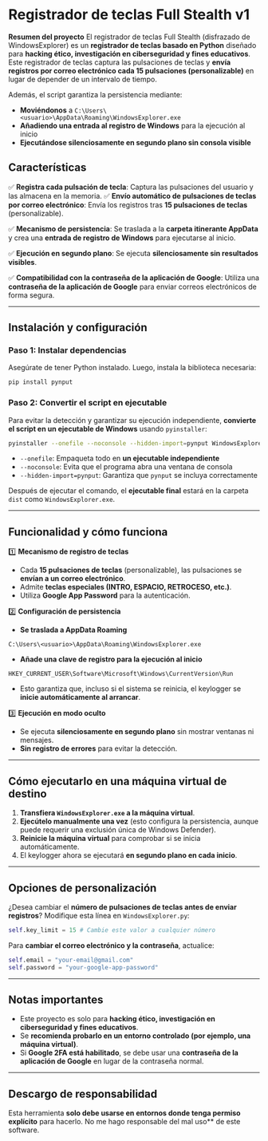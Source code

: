 # **Registrador de teclas Full Stealth v1**

**Resumen del proyecto**
El registrador de teclas Full Stealth (disfrazado de WindowsExplorer) es un **registrador de teclas basado en Python** diseñado para **hacking ético, investigación en ciberseguridad y fines educativos**. Este registrador de teclas captura las pulsaciones de teclas y **envía registros por correo electrónico cada 15 pulsaciones (personalizable)** en lugar de depender de un intervalo de tiempo.

Además, el script garantiza la persistencia mediante:
- **Moviéndonos** a `C:\Users\<usuario>\AppData\Roaming\WindowsExplorer.exe`
- **Añadiendo una entrada al registro de Windows** para la ejecución al inicio
- **Ejecutándose **silenciosamente en segundo plano** sin consola visible**

## **Características**

✅ **Registra cada pulsación de tecla**: Captura las pulsaciones del usuario y las almacena en la memoria. ✅ **Envío automático de pulsaciones de teclas por correo electrónico**: Envía los registros tras **15 pulsaciones de teclas** (personalizable).

✅ **Mecanismo de persistencia**: Se traslada a la **carpeta itinerante AppData** y crea una **entrada de registro de Windows** para ejecutarse al inicio.

✅ **Ejecución en segundo plano**: Se ejecuta **silenciosamente sin resultados visibles**.

✅ **Compatibilidad con la contraseña de la aplicación de Google**: Utiliza una **contraseña de la aplicación de Google** para enviar correos electrónicos de forma segura.

---

## **Instalación y configuración**

### **Paso 1: Instalar dependencias**
Asegúrate de tener Python instalado. Luego, instala la biblioteca necesaria:
```bash
pip install pynput
```

### **Paso 2: Convertir el script en ejecutable**
Para evitar la detección y garantizar su ejecución independiente, **convierte el script en un ejecutable de Windows** usando `pyinstaller`:
```bash
pyinstaller --onefile --noconsole --hidden-import=pynput WindowsExplorer.py
```
- `--onefile`: Empaqueta todo en **un ejecutable independiente**
- `--noconsole`: Evita que el programa abra una ventana de consola
- `--hidden-import=pynput`: Garantiza que `pynput` se incluya correctamente

Después de ejecutar el comando, el **ejecutable final** estará en la carpeta `dist` como `WindowsExplorer.exe`.

---

## **Funcionalidad y cómo funciona**

1️⃣ **Mecanismo de registro de teclas**
- Cada **15 pulsaciones de teclas** (personalizable), las pulsaciones se **envían a un correo electrónico**.
- Admite **teclas especiales (INTRO, ESPACIO, RETROCESO, etc.)**.
- Utiliza **Google App Password** para la autenticación.

2️⃣ **Configuración de persistencia**
- **Se traslada a AppData Roaming**
```
C:\Users\<usuario>\AppData\Roaming\WindowsExplorer.exe
```
- **Añade una clave de registro para la ejecución al inicio**
```registry
HKEY_CURRENT_USER\Software\Microsoft\Windows\CurrentVersion\Run
```
- Esto garantiza que, incluso si el sistema se reinicia, el keylogger se **inicie automáticamente al arrancar**.

3️⃣ **Ejecución en modo oculto**
- Se ejecuta **silenciosamente en segundo plano** sin mostrar ventanas ni mensajes.
- **Sin registro de errores** para evitar la detección.

---

## **Cómo ejecutarlo en una máquina virtual de destino**

1. **Transfiera `WindowsExplorer.exe` a la máquina virtual**.
2. **Ejecútelo manualmente una vez** (esto configura la persistencia, aunque puede requerir una exclusión única de Windows Defender).
3. **Reinicie la máquina virtual** para comprobar si se inicia automáticamente.
4. El keylogger ahora se ejecutará **en segundo plano en cada inicio**.

---

## **Opciones de personalización**

¿Desea cambiar el **número de pulsaciones de teclas antes de enviar registros**? Modifique esta línea en `WindowsExplorer.py`:
```python
self.key_limit = 15 # Cambie este valor a cualquier número
```

Para **cambiar el correo electrónico y la contraseña**, actualice:
```python
self.email = "your-email@gmail.com"
self.password = "your-google-app-password"
```

---

## **Notas importantes**

- Este proyecto es solo para **hacking ético, investigación en ciberseguridad y fines educativos**.
- Se **recomienda probarlo en un entorno controlado (por ejemplo, una máquina virtual)**.
- Si **Google 2FA está habilitado**, se debe usar una **contraseña de la aplicación de Google** en lugar de la contraseña normal.

---

## **Descargo de responsabilidad**
Esta herramienta **solo debe usarse en entornos donde tenga permiso explícito** para hacerlo. No me hago responsable del mal uso** de este software.
